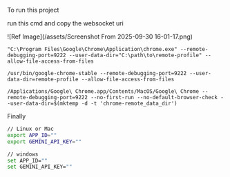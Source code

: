 To run this project

run this cmd and copy the websocket uri

![Ref Image](/assets/Screenshot From 2025-09-30 16-01-17.png)

```windows
"C:\Program Files\Google\Chrome\Application\chrome.exe" --remote-debugging-port=9222 --user-data-dir="C:\path\to\remote-profile" --allow-file-access-from-files
```

```linux
/usr/bin/google-chrome-stable --remote-debugging-port=9222 --user-data-dir=remote-profile --allow-file-access-from-files
```

```macos
/Applications/Google\ Chrome.app/Contents/MacOS/Google\ Chrome --remote-debugging-port=9222 --no-first-run --no-default-browser-check --user-data-dir=$(mktemp -d -t 'chrome-remote_data_dir')
```

Finally

```bash
// Linux or Mac
export APP_ID=""
export GEMINI_API_KEY=""

// windows
set APP_ID=""
set GEMINI_API_KEY=""
```

